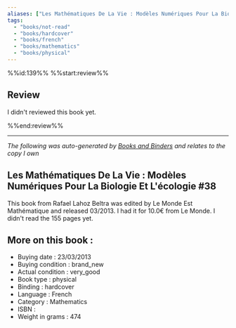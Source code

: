 ```yaml
---
aliases: ["Les Mathématiques De La Vie : Modèles Numériques Pour La Biologie Et L'écologie #38"] 
tags: 
  - "books/not-read" 
  - "books/hardcover" 
  - "books/french"
  - "books/mathematics"
  - "books/physical"
---
```

%%id:139%%
%%start:review%%
## Review
I didn't reviewed this book yet. 

%%end:review%%

---
_The following was auto-generated by [Books and Binders](Books%20and%20Binders.md) and relates to the copy I own_
## Les Mathématiques De La Vie : Modèles Numériques Pour La Biologie Et L'écologie #38
This book from Rafael Lahoz Beltra was edited by Le Monde Est Mathématique and released 03/2013. I had it for 10.0€ from Le Monde. I didn't read the 155 pages yet.

## More on this book :
- Buying date : 23/03/2013
- Buying condition : brand_new
- Actual condition : very_good
- Book type : physical
- Binding : hardcover
- Language : French
- Category : Mathematics
- ISBN : 
- Weight in grams : 474
